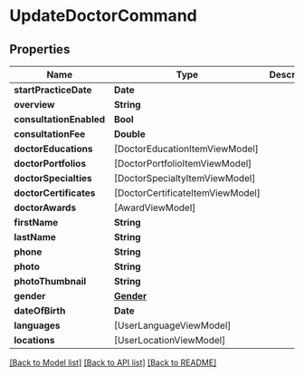 # UpdateDoctorCommand

## Properties
Name | Type | Description | Notes
------------ | ------------- | ------------- | -------------
**startPracticeDate** | **Date** |  | [optional] 
**overview** | **String** |  | [optional] 
**consultationEnabled** | **Bool** |  | [optional] 
**consultationFee** | **Double** |  | [optional] 
**doctorEducations** | [DoctorEducationItemViewModel] |  | [optional] 
**doctorPortfolios** | [DoctorPortfolioItemViewModel] |  | [optional] 
**doctorSpecialties** | [DoctorSpecialtyItemViewModel] |  | [optional] 
**doctorCertificates** | [DoctorCertificateItemViewModel] |  | [optional] 
**doctorAwards** | [AwardViewModel] |  | [optional] 
**firstName** | **String** |  | [optional] 
**lastName** | **String** |  | [optional] 
**phone** | **String** |  | [optional] 
**photo** | **String** |  | [optional] 
**photoThumbnail** | **String** |  | [optional] 
**gender** | [**Gender**](Gender.md) |  | [optional] 
**dateOfBirth** | **Date** |  | [optional] 
**languages** | [UserLanguageViewModel] |  | [optional] 
**locations** | [UserLocationViewModel] |  | [optional] 

[[Back to Model list]](../README.md#documentation-for-models) [[Back to API list]](../README.md#documentation-for-api-endpoints) [[Back to README]](../README.md)


